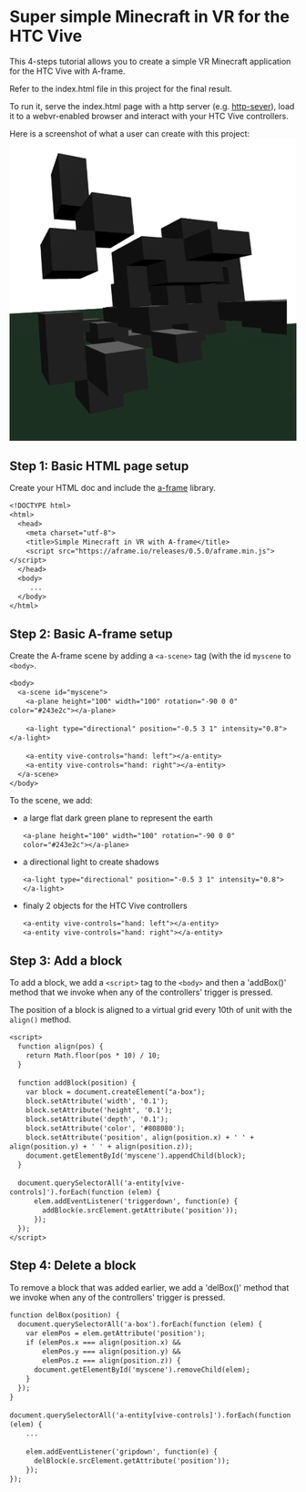 # Super simple Minecraft in VR for the HTC Vive

This 4-steps tutorial allows you to create a simple VR Minecraft application for the HTC Vive with A-frame.

Refer to the index.html file in this project for the final result.

To run it, serve the index.html page with a http server (e.g. [http-sever](https://www.npmjs.com/package/http-server)), load it to a webvr-enabled browser and interact with your HTC Vive controllers.

Here is a screenshot of what a user can create with this project:
![](screenshot.png)

## Step 1: Basic HTML page setup

Create your HTML doc and include the [a-frame](https://aframe.io) library.

```
<!DOCTYPE html>
<html>
  <head>
    <meta charset="utf-8">
    <title>Simple Minecraft in VR with A-frame</title>
    <script src="https://aframe.io/releases/0.5.0/aframe.min.js"></script>
  </head>
  <body>
     ...
  </body>
</html>
```

## Step 2: Basic A-frame setup

Create the A-frame scene by adding a `<a-scene>` tag (with the id `myscene` to `<body>`.

```
<body>
  <a-scene id="myscene">
    <a-plane height="100" width="100" rotation="-90 0 0" color="#243e2c"></a-plane>

    <a-light type="directional" position="-0.5 3 1" intensity="0.8"></a-light>

    <a-entity vive-controls="hand: left"></a-entity>
    <a-entity vive-controls="hand: right"></a-entity>
  </a-scene>
</body>
```

To the scene, we add:
* a large flat dark green plane to represent the earth
  ```
  <a-plane height="100" width="100" rotation="-90 0 0" color="#243e2c"></a-plane>
  ```
* a directional light to create shadows
  ```
  <a-light type="directional" position="-0.5 3 1" intensity="0.8"></a-light>
  ```
* finaly 2 objects for the HTC Vive controllers
  ```
  <a-entity vive-controls="hand: left"></a-entity>
  <a-entity vive-controls="hand: right"></a-entity>
  ```

## Step 3: Add a block

To add a block, we add a `<script>` tag to the `<body>` and then a 'addBox()' method that we invoke when any of the controllers' trigger is pressed.

The position of a block is aligned to a virtual grid every 10th of unit with the `align()` method.

```
<script>
  function align(pos) {
    return Math.floor(pos * 10) / 10;
  }

  function addBlock(position) {
    var block = document.createElement("a-box");
    block.setAttribute('width', '0.1');
    block.setAttribute('height', '0.1');
    block.setAttribute('depth', '0.1');
    block.setAttribute('color', '#808080');
    block.setAttribute('position', align(position.x) + ' ' + align(position.y) + ' ' + align(position.z));
    document.getElementById('myscene').appendChild(block);
  }

  document.querySelectorAll('a-entity[vive-controls]').forEach(function (elem) {
      elem.addEventListener('triggerdown', function(e) {
        addBlock(e.srcElement.getAttribute('position'));
      });
  });
</script>
```

## Step 4: Delete a block

To remove a block that was added earlier, we add a 'delBox()' method that we invoke when any of the controllers' trigger is pressed.


```
function delBox(position) {
  document.querySelectorAll('a-box').forEach(function (elem) {
    var elemPos = elem.getAttribute('position');
    if (elemPos.x === align(position.x) &&
        elemPos.y === align(position.y) &&
        elemPos.z === align(position.z)) {
      document.getElementById('myscene').removeChild(elem);
    }
  });
}

document.querySelectorAll('a-entity[vive-controls]').forEach(function (elem) {
    ...

    elem.addEventListener('gripdown', function(e) {
      delBlock(e.srcElement.getAttribute('position'));
    });
});
```
